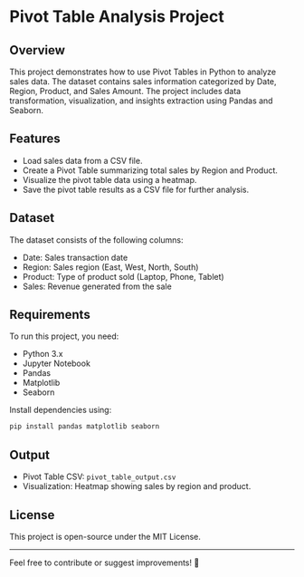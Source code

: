 # Pivot Table Analysis Project

## Overview
This project demonstrates how to use Pivot Tables in Python to analyze sales data. The dataset contains sales information categorized by Date, Region, Product, and Sales Amount. The project includes data transformation, visualization, and insights extraction using Pandas and Seaborn.

## Features
- Load sales data from a CSV file.
- Create a Pivot Table summarizing total sales by Region and Product.
- Visualize the pivot table data using a heatmap.
- Save the pivot table results as a CSV file for further analysis.

## Dataset
The dataset consists of the following columns:
- Date: Sales transaction date
- Region: Sales region (East, West, North, South)
- Product: Type of product sold (Laptop, Phone, Tablet)
- Sales: Revenue generated from the sale

## Requirements
To run this project, you need:
- Python 3.x
- Jupyter Notebook
- Pandas
- Matplotlib
- Seaborn

Install dependencies using:
```sh
pip install pandas matplotlib seaborn
```

## Output
- Pivot Table CSV: `pivot_table_output.csv`
- Visualization: Heatmap showing sales by region and product.

## License
This project is open-source under the MIT License.

---
Feel free to contribute or suggest improvements! 🚀


